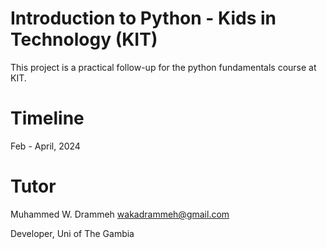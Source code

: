 # Introduction to Python - Kids in Technology (KIT)

This project is a practical follow-up for the python fundamentals course at KIT.

# Timeline

Feb - April, 2024

# Tutor

Muhammed W. Drammeh <wakadrammeh@gmail.com>

Developer, Uni of The Gambia
